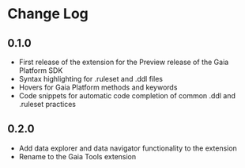 # Change Log

## 0.1.0

- First release of the extension for the Preview release of the Gaia Platform SDK
- Syntax highlighting for .ruleset and .ddl files
- Hovers for Gaia Platform methods and keywords
- Code snippets for automatic code completion of common .ddl and .ruleset practices

## 0.2.0

- Add data explorer and data navigator functionality to the extension
- Rename to the Gaia Tools extension
